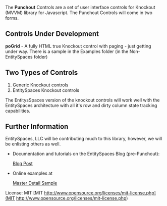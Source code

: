 The **Punchout** Controls are a set of user interface controls for Knockout (MVVM) library for Javascript. The Punchout Controls will come in two forms. 

Controls Under Development
---------------------
**poGrid** - A fully HTML true Knockout control with paging - just getting under way. There is a sample in the Examples folder (in the Non-EntitySpaces folder)

Two Types of Controls
---------------------

1. Generic Knockout controls
2. EntitySpaces Knockout controls

The EntitysSpaces version of the knockout controls will work well with the EntitySpaces architecture with all it's row and dirty column state tracking capabilities.

Further Information
---------------------

EntitySpaces, LLC will be contributing much to this library, however, we will be enlisting others as well. 

 * Documentation and tutorials on the EntitySpaces Blog (pre-Punchout):
 
	[Blog Post](http://www.entityspaces.net/blog/2011/06/30/EntitySpaces+MVVM+JSON+And+Knockout+Ndash+Part+II.aspx)
 
 * Online examples at 
 
	[Master Detail Sample](http://www.entityspaces.net/Knockout/Part1/Sample/masterDetail.htm)

License: MIT [MIT http://www.opensource.org/licenses/mit-license.php](MIT http://www.opensource.org/licenses/mit-license.php)
